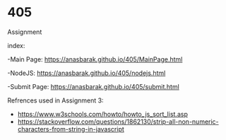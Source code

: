 # 405
Assignment

index:

  -Main Page:   https://anasbarak.github.io/405/MainPage.html
  
  -NodeJS:      https://anasbarak.github.io/405/nodejs.html
  
  -Submit Page: https://anasbarak.github.io/405/submit.html
  
Refrences used in Assignment 3:
  - https://www.w3schools.com/howto/howto_js_sort_list.asp
  - https://stackoverflow.com/questions/1862130/strip-all-non-numeric-characters-from-string-in-javascript
